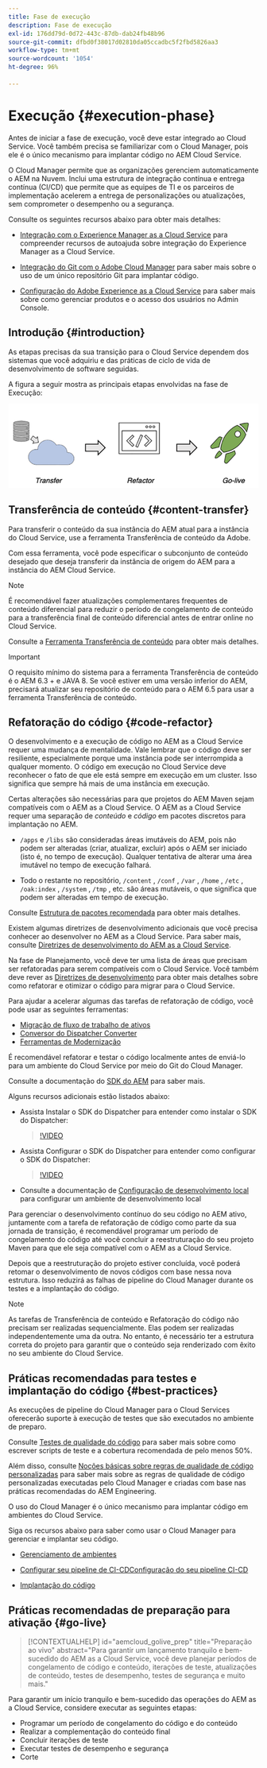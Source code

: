 ```yaml
---
title: Fase de execução
description: Fase de execução
exl-id: 176dd79d-0d72-443c-87db-dab24fb48b96
source-git-commit: dfbd0f38017d02810da05ccadbc5f2fbd5826aa3
workflow-type: tm+mt
source-wordcount: '1054'
ht-degree: 96%

---
```


# Execução {#execution-phase}

Antes de iniciar a fase de execução, você deve estar integrado ao Cloud Service. Você também precisa se familiarizar com o Cloud Manager, pois ele é o único mecanismo para implantar código no AEM Cloud Service.

O Cloud Manager permite que as organizações gerenciem automaticamente o AEM na Nuvem. Inclui uma estrutura de integração contínua e entrega contínua (CI/CD) que permite que as equipes de TI e os parceiros de implementação acelerem a entrega de personalizações ou atualizações, sem comprometer o desempenho ou a segurança.

Consulte os seguintes recursos abaixo para obter mais detalhes:

* [Integração com o Experience Manager as a Cloud Service](https://docs.adobe.com/content/help/pt-BR/experience-manager-cloud-service/onboarding/home.html) para compreender recursos de autoajuda sobre integração do Experience Manager as a Cloud Service.

* [Integração do Git com o Adobe Cloud Manager](https://docs.adobe.com/content/help/pt-BR/experience-manager-cloud-service/implementing/managing-code/integrating-with-git.translate.html) para saber mais sobre o uso de um único repositório Git para implantar código.

* [Configuração do Adobe Experience as a Cloud Service](https://docs.adobe.com/content/help/pt-BR/experience-manager-cloud-service/security/ims-support.html#aem-configuration
) para saber mais sobre como gerenciar produtos e o acesso dos usuários no Admin Console.


## Introdução {#introduction}

As etapas precisas da sua transição para o Cloud Service dependem dos sistemas que você adquiriu e das práticas de ciclo de vida de desenvolvimento de software seguidas.

A figura a seguir mostra as principais etapas envolvidas na fase de Execução:

![imagem](/help/move-to-cloud-service/assets/exec-image1.png)

## Transferência de conteúdo {#content-transfer}

Para transferir o conteúdo da sua instância do AEM atual para a instância do Cloud Service, use a ferramenta Transferência de conteúdo da Adobe.

Com essa ferramenta, você pode especificar o subconjunto de conteúdo desejado que deseja transferir da instância de origem do AEM para a instância do AEM Cloud Service.

>[!NOTE]
>É recomendável fazer atualizações complementares frequentes de conteúdo diferencial para reduzir o período de congelamento de conteúdo para a transferência final de conteúdo diferencial antes de entrar online no Cloud Service.

Consulte a [Ferramenta Transferência de conteúdo](/help/move-to-cloud-service/content-transfer-tool/overview-content-transfer-tool.md) para obter mais detalhes.

>[!IMPORTANT]
>O requisito mínimo do sistema para a ferramenta Transferência de conteúdo é o AEM 6.3 + e JAVA 8. Se você estiver em uma versão inferior do AEM, precisará atualizar seu repositório de conteúdo para o AEM 6.5 para usar a ferramenta Transferência de conteúdo.

## Refatoração do código {#code-refactor}

O desenvolvimento e a execução de código no AEM as a Cloud Service requer uma mudança de mentalidade. Vale lembrar que o código deve ser resiliente, especialmente porque uma instância pode ser interrompida a qualquer momento. O código em execução no Cloud Service deve reconhecer o fato de que ele está sempre em execução em um cluster. Isso significa que sempre há mais de uma instância em execução.

Certas alterações são necessárias para que projetos do AEM Maven sejam compatíveis com o AEM as a Cloud Service. O AEM as a Cloud Service requer uma separação de *conteúdo* e *código* em pacotes discretos para implantação no AEM.

* `/apps` e `/libs` são consideradas áreas imutáveis do AEM, pois não podem ser alteradas (criar, atualizar, excluir) após o AEM ser iniciado (isto é, no tempo de execução). Qualquer tentativa de alterar uma área imutável no tempo de execução falhará.

* Todo o restante no repositório, `/content` , `/conf` , `/var` , `/home` , `/etc` , `/oak:index` , `/system` , `/tmp` , etc. são áreas mutáveis, o que significa que podem ser alteradas em tempo de execução.

Consulte [Estrutura de pacotes recomendada](https://docs.adobe.com/content/help/pt-BR/experience-manager-cloud-service/implementing/developing/aem-project-content-package-structure.translate.html#recommended-package-structure
) para obter mais detalhes.

Existem algumas diretrizes de desenvolvimento adicionais que você precisa conhecer ao desenvolver no AEM as a Cloud Service. Para saber mais, consulte [Diretrizes de desenvolvimento do AEM as a Cloud Service](https://docs.adobe.com/content/help/pt-BR/experience-manager-cloud-service/implementing/developing/development-guidelines.translate.html).

Na fase de Planejamento, você deve ter uma lista de áreas que precisam ser refatoradas para serem compatíveis com o Cloud Service. Você também deve rever as [Diretrizes de desenvolvimento](https://docs.adobe.com/content/help/en/experience-manager-cloud-service/implementing/developing/development-guidelines.html) para obter mais detalhes sobre como refatorar e otimizar o código para migrar para o Cloud Service.

Para ajudar a acelerar algumas das tarefas de refatoração de código, você pode usar as seguintes ferramentas:

* [Migração de fluxo de trabalho de ativos](/help/move-to-cloud-service/moving-to-aem-assets/asset-workflow-migration-tool.md)
* [Conversor do Dispatcher Converter](/help/move-to-cloud-service/refactoring-tools/dispatcher-transformation-utility-tools.md)
* [Ferramentas de Modernização](/help/move-to-cloud-service/refactoring-tools/aem-modernization-tools.md)

É recomendável refatorar e testar o código localmente antes de enviá-lo para um ambiente do Cloud Service por meio do Git do Cloud Manager.

Consulte a documentação do [SDK do AEM](https://docs.adobe.com/content/help/pt-BR/experience-manager-cloud-service/implementing/deploying/overview.translate.html#aem-as-a-cloud-service-sdk) para saber mais.

Alguns recursos adicionais estão listados abaixo:

* Assista Instalar o SDK do Dispatcher para entender como instalar o SDK do Dispatcher:

   >[!VIDEO](https://video.tv.adobe.com/v/30601)

* Assista Configurar o SDK do Dispatcher para entender como configurar o SDK do Dispatcher:

   >[!VIDEO](https://video.tv.adobe.com/v/30602)

* Consulte a documentação de [Configuração de desenvolvimento local](https://docs.adobe.com/content/help/en/experience-manager-learn/cloud-service/local-development-environment-set-up/overview.html) para configurar um ambiente de desenvolvimento local


Para gerenciar o desenvolvimento contínuo do seu código no AEM ativo, juntamente com a tarefa de refatoração de código como parte da sua jornada de transição, é recomendável programar um período de congelamento do código até você concluir a reestruturação do seu projeto Maven para que ele seja compatível com o AEM as a Cloud Service.

Depois que a reestruturação do projeto estiver concluída, você poderá retomar o desenvolvimento de novos códigos com base nessa nova estrutura. Isso reduzirá as falhas de pipeline do Cloud Manager durante os testes e a implantação do código.

>[!NOTE]
>As tarefas de Transferência de conteúdo e Refatoração do código não precisam ser realizadas sequencialmente. Elas podem ser realizadas independentemente uma da outra. No entanto, é necessário ter a estrutura correta do projeto para garantir que o conteúdo seja renderizado com êxito no seu ambiente do Cloud Service.

## Práticas recomendadas para testes e implantação do código {#best-practices}

As execuções de pipeline do Cloud Manager para o Cloud Services oferecerão suporte à execução de testes que são executados no ambiente de preparo.

Consulte [Testes de qualidade do código](https://docs.adobe.com/content/help/pt-BR/experience-manager-cloud-service/implementing/developing/understand-test-results.translate.html#code-quality-testing
) para saber mais sobre como escrever scripts de teste e a cobertura recomendada de pelo menos 50%.

Além disso, consulte [Noções básicas sobre regras de qualidade de código personalizadas](https://docs.adobe.com/content/help/pt-BR/experience-manager-cloud-service/implementing/using-cloud-manager/custom-code-quality-rules.translate.html
) para saber mais sobre as regras de qualidade de código personalizadas executadas pelo Cloud Manager e criadas com base nas práticas recomendadas do AEM Engineering.

O uso do Cloud Manager é o único mecanismo para implantar código em ambientes do Cloud Service.

Siga os recursos abaixo para saber como usar o Cloud Manager para gerenciar e implantar seu código.

* [Gerenciamento de ambientes](https://docs.adobe.com/content/help/pt-BR/experience-manager-cloud-service/implementing/using-cloud-manager/manage-environments.translate.html)

* [Configurar seu pipeline de CI-CDConfiguração do seu pipeline CI-CD](https://docs.adobe.com/content/help/pt-BR/experience-manager-cloud-service/implementing/using-cloud-manager/configure-pipeline.translate.html)

* [Implantação do código](https://docs.adobe.com/content/help/pt-BR/experience-manager-cloud-service/implementing/using-cloud-manager/deploy-code.translate.htmll)

## Práticas recomendadas de preparação para ativação {#go-live}

>[!CONTEXTUALHELP]
>id="aemcloud_golive_prep"
>title="Preparação ao vivo"
>abstract="Para garantir um lançamento tranquilo e bem-sucedido do AEM as a Cloud Service, você deve planejar períodos de congelamento de código e conteúdo, iterações de teste, atualizações de conteúdo, testes de desempenho, testes de segurança e muito mais."

Para garantir um início tranquilo e bem-sucedido das operações do AEM as a Cloud Service, considere executar as seguintes etapas:

* Programar um período de congelamento do código e do conteúdo
* Realizar a complementação do conteúdo final
* Concluir iterações de teste
* Executar testes de desempenho e segurança
* Corte
